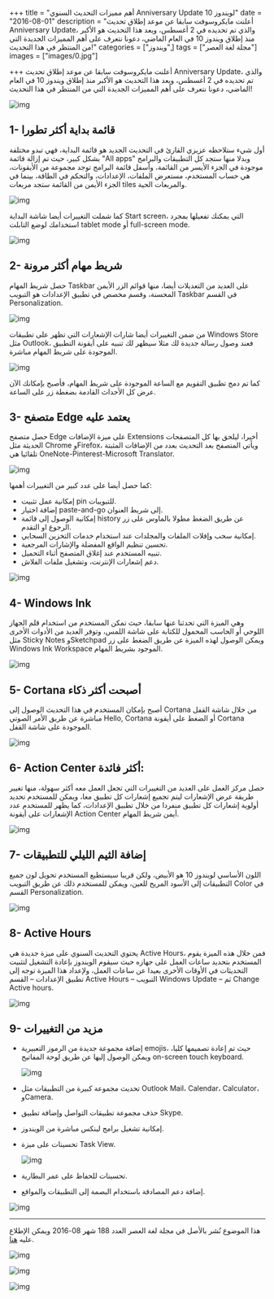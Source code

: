 +++
title = "أهم مميزات التحديث السنوي Anniversary Update لويندوز 10"
date = "2016-08-01"
description = "أعلنت مايكروسوفت سابقا عن موعد إطلاق تحديث Anniversary Update، والذي تم تحديده في 2 أغسطس، ويعد هذا التحديث هو الأكبر منذ إطلاق ويندوز 10 في العام الماضي، دعونا نتعرف على أهم المميزات الجديدة التي من المنتظر في هذا التحديث!"
categories = ["ويندوز",]
tags = ["مجلة لغة العصر"]
images = ["images/0.jpg"]

+++
أعلنت مايكروسوفت سابقا عن موعد إطلاق تحديث Anniversary Update، والذي تم تحديده في 2 أغسطس، ويعد هذا التحديث هو الأكبر منذ إطلاق ويندوز 10 في العام الماضي، دعونا نتعرف على أهم المميزات الجديدة التي من المنتظر في هذا التحديث!

![img](images/0.jpg)

## 1- قائمة بداية أكثر تطورا

أول شيء ستلاحظه عزيزي القارئ في التحديث الجديد هو قائمة البداية، فهي تبدو مختلفة بشكل كبير، حيث تم إزالة قائمة "All apps" وبدلا منها ستجد كل التطبيقات والبرامج موجودة في الجزء الأيسر من القائمة، وأسفل قائمة البرامج توجد مجموعة من الأيقونات، هي حساب المستخدم، مستعرض الملفات، الإعدادات، والتحكم في الطاقة، بينما في الجزء الأيمن من القائمة ستجد مربعات tiles والمربعات الحية.

![img](images/1.png)

كما شملت التغييرات أيضا شاشة البداية Start screen، التي يمكنك تفعيلها بمجرد استخدامك لوضع التابلت tablet mode أو full-screen mode.

![img](images/2.jpg)

## 2- شريط مهام أكثر مرونة

حصل شريط المهام Taskbar على العديد من التعديلات أيضا، منها قوائم الزر الأيمن المحسنة، وقسم مخصص في تطبيق الإعدادات هو التبويب Taskbar في القسم Personalization.

![img](images/4.jpg)

من ضمن التغييرات أيضا شارات الإشعارات التي تظهر على تطبيقات Windows Store مثل Outlook، فعند وصول رسالة جديدة لك مثلا سيظهر لك تنبيه على أيقونة التطبيق الموجودة على شريط المهام مباشرة.

![img](images/3.png)

كما تم دمج تطبيق التقويم مع الساعة الموجودة على شريط المهام، فأصبح بإمكانك الآن عرض كل الأحداث القادمة بضغطة زر على الساعة.

## 3- متصفح Edge يعتمد عليه

حصل متصفح Edge على ميزة الإضافات Extensions أخيرا، ليلحق بها كل المتصفحات الحديثة مثل Chrome وFirefox، ويأتي المتصفح بعد التحديث بعدد من الإضافات المثبتة تلقائيا هي OneNote-Pinterest-Microsoft Translator.

![img](images/5.png)

كما حصل أيضا على عدد كبير من التغييرات أهمها:

- إمكانية عمل تثبيت pin للتبويبات.
- إضافة اختيار paste-and-go إلى شريط العنوان.
- إمكانية الوصول إلى قائمة history عن طريق الضغط مطولا بالماوس على زر الرجوع او التقدم.
- إمكانية سحب وإفلات الملفات والمجلدات عند استخدام خدمات التخزين السحابي.
- تحسين تنظيم الواقع المفضلة والإشارات المرجعية.
- تنبيه المستخدم عند إغلاق المتصفح أثناء التحميل.
- دعم إشعارات الإنترنت، وتشغيل ملفات الفلاش.

![img](images/6.jpg)

## 4- Windows Ink

وهي الميزة التي تحدثنا عنها سابقا، حيث تمكن المستخدم من استخدام قلم الجهاز اللوحي أو الحاسب المحمول للكتابة على شاشة اللمس، وتوفر العديد من الأدوات الأخرى مثل Sticky Notes وSketchpad ويمكن الوصول لهذه الميزة عن طريق الضغط على زر Windows Ink Workspace الموجود بشريط المهام.

![img](images/7.png)

## 5- Cortana أصبحت أكثر ذكاء

أصبح بإمكان المستخدم في هذا التحديث الوصول إلى Cortana من خلال شاشة القفل مباشرة عن طريق الأمر الصوتي Hello, Cortana أو الضغط على أيقونة Cortana الموجودة على شاشة القفل.

![img](images/8.png)

## 6- Action Center أكثر فائدة:

حصل مركز العمل على العديد من التغييرات التي تجعل العمل معه أكثر سهولة، منها تغيير طريقة عرض الإشعارات ليتم تجميع إشعارات كل تطبيق معا، ويمكن للمستخدم تحديد أولوية إشعارات كل تطبيق منفردا من خلال تطبيق الإعدادات، كما يظهر للمستخدم عدد الإشعارات على أيقونة Action Center أيمن شريط المهام.

![img](images/9.jpg)

## 7- إضافة الثيم الليلي للتطبيقات

اللون الأساسي لويندوز 10 هو الأبيض، ولكن قريبا سيستطيع المستخدم تحويل لون جميع التطبيقات إلى الأسود المريح للعين، ويمكن للمستخدم ذلك عن طريق التبويب Color في القسم Personalization.

![img](images/10.png)

## 8- Active Hours

يحتوي التحديث السنوي على ميزة جديدة هي Active Hours، فمن خلال هذه الميزة يقوم المستخدم بتحديد ساعات العمل على جهازه حيث سيقوم الويندوز بإعادة التشغيل لتثبيت التحديثات في الأوقات الأخرى بعيدا عن ساعات العمل، ولإعداد هذا الميزة توجه إلى تطبيق الإعدادات – القسم Active Hours – التبويب Windows Update – ثم Change Active hours.

![img](images/11.png)

## 9- مزيد من التغييرات

- إضافة مجموعة جديدة من الرموز التعبيرية emojis، حيث تم إعادة تصميمها كليا، ويمكن الوصول إليها عن طريق لوحة المفاتيح on-screen touch keyboard.

  ![img](images/12.png)

- تحديث مجموعة كبيرة من التطبيقات مثل Outlook Mail، Calendar، Calculator، وCamera.

- حذف مجموعة تطبيقات التواصل وإضافة تطبيق Skype.

- إمكانية تشغيل برامج لينكس مباشرة من الويندوز.

- تحسينات على ميزة Task View.

  ![img](images/13.jpg)

- تحسينات للحفاظ على عمر البطارية.

- إضافة دعم المصادقة باستخدام البصمة إلى التطبيقات والمواقع.

![img](images/14.jpg)

---

هذا الموضوع نُشر باﻷصل في مجلة لغة العصر العدد 188 شهر 08-2016 ويمكن الإطلاع عليه [هنا](https://drive.google.com/file/d/1P2m107ySRrnYB1tKOfZf5wgPJ0tWsoRZ/view?usp=sharing).

![img](images/188-10.png)

![img](images/188-11.png)

![img](images/188-12.png)

